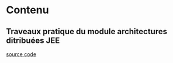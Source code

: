 # Contenu

## Traveaux pratique du module architectures ditribuées JEE

[source code](enset-ioc-2/)
